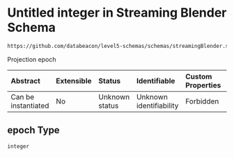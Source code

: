 # Untitled integer in Streaming Blender Schema

```txt
https://github.com/databeacon/level5-schemas/schemas/streamingBlender.schema.json#/properties/nct/properties/projExit/properties/epoch
```

Projection epoch

| Abstract            | Extensible | Status         | Identifiable            | Custom Properties | Additional Properties | Access Restrictions | Defined In                                                                                      |
| :------------------ | :--------- | :------------- | :---------------------- | :---------------- | :-------------------- | :------------------ | :---------------------------------------------------------------------------------------------- |
| Can be instantiated | No         | Unknown status | Unknown identifiability | Forbidden         | Allowed               | none                | [streamingBlender.schema.json\*](../../out/streamingBlender.schema.json "open original schema") |

## epoch Type

`integer`
